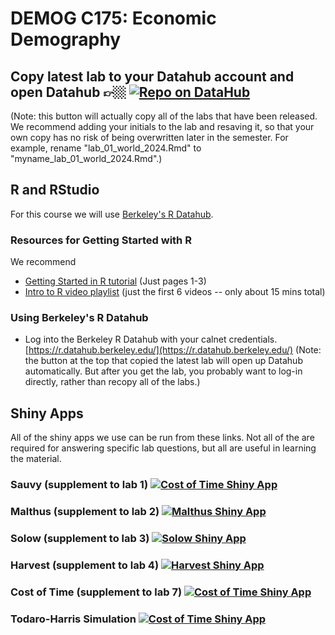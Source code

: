 # DEMOG C175: Economic Demography

## Copy latest lab to your Datahub account and open Datahub 👉🏼 [![Repo on DataHub](https://img.shields.io/badge/Launch-UCB%20Datahub-blue.svg)](https://datahub.berkeley.edu/hub/user-redirect/git-pull?repo=https%3A%2F%2Fgithub.com%2Fjosh-goldstein-git%2Fecon_demog_c175&urlpath=rstudio%2F)
(Note: this button will actually copy all of the labs that have been released. We recommend adding your initials to the lab and resaving it, so that your own copy has no risk of being overwritten later in the semester. For example, rename "lab_01_world_2024.Rmd" to "myname_lab_01_world_2024.Rmd".)


## R and RStudio

For this course we will use 
[Berkeley's R Datahub](https://r.datahub.berkeley.edu/). 

### Resources for Getting Started with R

We recommend 

- [Getting Started in R tutorial](https://eddelbuettel.github.io/gsir-te/Getting-Started-in-R.pdf) (Just pages 1-3)
- [Intro to R video playlist](https://www.youtube.com/playlist?list=PLOU2XLYxmsIK9qQfztXeybpHvru-TrqAP) (just the first 6 videos -- only about 15 mins total)

### Using Berkeley's R Datahub

- Log into the Berkeley R Datahub with your calnet credentials. 
[https://r.datahub.berkeley.edu/](https://r.datahub.berkeley.edu/)
(Note: the button at the top that copied the latest lab will open up Datahub automatically. But after you get the lab, you probably want to log-in directly, rather than recopy all of the labs.)

## Shiny Apps

All of the shiny apps we use can be run from these links. Not all of the are required for answering specific lab questions, but all are useful in learning the material.

### Sauvy (supplement to lab 1) [![Cost of Time Shiny App](https://img.shields.io/badge/Shiny-Datahub-blue?style=flat&labelColor=white&logo=RStudio&logoColor=blue)](https://r.datahub.berkeley.edu/hub/user-redirect/git-pull?repo=https%3A%2F%2Fgithub.com%2Fjosh-goldstein-git%2Fecon_demog_c175&urlpath=shiny%2Fecon_demog_c175%2FShinyApps%2Fsauvy%2F&branch=main&targetPath=ShinyApps)

### Malthus (supplement to lab 2) [![Malthus Shiny App](https://img.shields.io/badge/Shiny-Datahub-blue?style=flat&labelColor=white&logo=RStudio&logoColor=blue)](https://r.datahub.berkeley.edu/hub/user-redirect/git-pull?repo=https%3A%2F%2Fgithub.com%2Fjosh-goldstein-git%2Fecon_demog_c175&urlpath=shiny%2Fecon_demog_c175%2FShinyApps%2Fnew-malthus%2F&branch=main&targetPath=ShinyApps)

### Solow (supplement to lab 3) [![Solow Shiny App](https://img.shields.io/badge/Shiny-Datahub-blue?style=flat&labelColor=white&logo=RStudio&logoColor=blue)](https://r.datahub.berkeley.edu/hub/user-redirect/git-pull?repo=https%3A%2F%2Fgithub.com%2Fjosh-goldstein-git%2Fecon_demog_c175&urlpath=shiny%2Fecon_demog_c175%2FShinyApps%2Fsolow%2F&branch=main&targetPath=ShinyApps)

### Harvest (supplement to lab 4) [![Harvest Shiny App](https://img.shields.io/badge/Shiny-Datahub-blue?style=flat&labelColor=white&logo=RStudio&logoColor=blue)](https://r.datahub.berkeley.edu/hub/user-redirect/git-pull?repo=https%3A%2F%2Fgithub.com%2Fjosh-goldstein-git%2Fecon_demog_c175&urlpath=shiny%2Fecon_demog_c175%2FShinyApps%2Fharvest%2F&branch=main&targetPath=ShinyApps)

### Cost of Time (supplement to lab 7) [![Cost of Time Shiny App](https://img.shields.io/badge/Shiny-Datahub-blue?style=flat&labelColor=white&logo=RStudio&logoColor=blue)](https://r.datahub.berkeley.edu/hub/user-redirect/git-pull?repo=https%3A%2F%2Fgithub.com%2Fjosh-goldstein-git%2Fecon_demog_c175&urlpath=shiny%2Fecon_demog_c175%2FShinyApps%2Fcost-of-time%2F&branch=main&targetPath=ShinyApps)

### Todaro-Harris Simulation [![Cost of Time Shiny App](https://img.shields.io/badge/Shiny-Datahub-blue?style=flat&labelColor=white&logo=RStudio&logoColor=blue)](https://r.datahub.berkeley.edu/hub/user-redirect/git-pull?repo=https%3A%2F%2Fgithub.com%2Fjosh-goldstein-git%2Fecon_demog_c175&urlpath=shiny%2Fecon_demog_c175%2FShinyApps%2Ftodaro-harris%2F&branch=main&targetPath=ShinyApps)



<!--### [Todaro-Harris Simulation](https://shiny.demog.berkeley.edu/josh/todaro-harris/)-->


<!-- ### Install the software on your own computer

 If you prefer to manage your own software, you also have the option to install R and RStudio on your own computer. This involves _two steps_:
  - First, install R based on your operating system (macOS, Windows, Linux) here: [https://cran.r-project.org/](https://cran.r-project.org/).
  - Next, download RStudio (RStudio Desktop Free version): [https://www.rstudio.com/products/rstudio/download/](https://www.rstudio.com/products/rstudio/download/)
  -->

